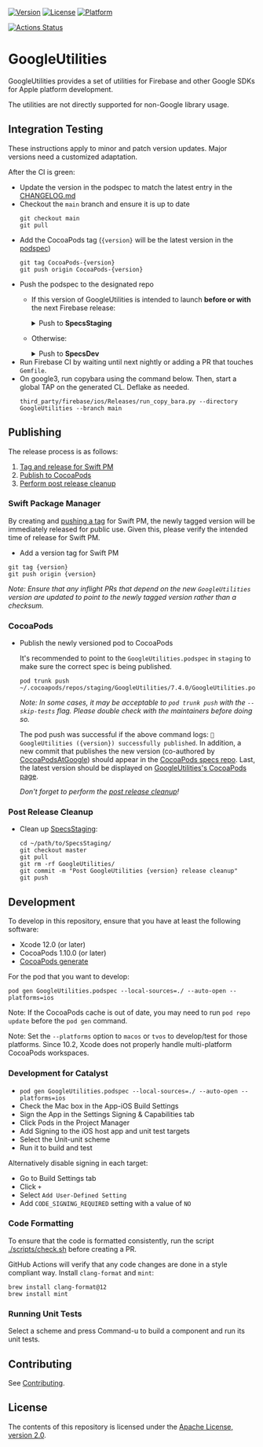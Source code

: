 [![Version](https://img.shields.io/cocoapods/v/GoogleUtilities.svg?style=flat)](https://cocoapods.org/pods/GoogleUtilities)
[![License](https://img.shields.io/cocoapods/l/GoogleUtilities.svg?style=flat)](https://cocoapods.org/pods/GoogleUtilities)
[![Platform](https://img.shields.io/cocoapods/p/GoogleUtilities.svg?style=flat)](https://cocoapods.org/pods/GoogleUtilities)

[![Actions Status][gh-google-utilities-badge]][gh-actions]

# GoogleUtilities

GoogleUtilities provides a set of utilities for Firebase and other Google SDKs for Apple platform
development.

The utilities are not directly supported for non-Google library usage.

## Integration Testing
These instructions apply to minor and patch version updates. Major versions need
a customized adaptation.

After the CI is green:
* Update the version in the podspec to match the latest entry in the [CHANGELOG.md](CHANGELOG.md)
* Checkout the `main` branch and ensure it is up to date
  ```console
  git checkout main
  git pull
  ```
* Add the CocoaPods tag (`{version}` will be the latest version in the [podspec](GoogleUtilities.podspec#L3))
  ```console
  git tag CocoaPods-{version}
  git push origin CocoaPods-{version}
  ```
* Push the podspec to the designated repo
  * If this version of GoogleUtilities is intended to launch **before or with** the next Firebase release:
    <details>
    <summary>Push to <b>SpecsStaging</b></summary>

    ```console
    pod repo push --skip-tests staging GoogleUtilities.podspec
    ```

    If the command fails with `Unable to find the 'staging' repo.`, add the staging repo with:
    ```console
    pod repo add staging git@github.com:firebase/SpecsStaging.git
    ```
    </details>
  * Otherwise:
    <details>
    <summary>Push to <b>SpecsDev</b></summary>

    ```console
    pod repo push --skip-tests dev GoogleUtilities.podspec
    ```

    If the command fails with `Unable to find the 'dev' repo.`, add the dev repo with:
    ```console
    pod repo add dev git@github.com:firebase/SpecsDev.git
    ```
    </details>
* Run Firebase CI by waiting until next nightly or adding a PR that touches `Gemfile`.
* On google3, run copybara using the command below. Then, start a global TAP on the generated CL. Deflake as needed.
  ```console
  third_party/firebase/ios/Releases/run_copy_bara.py --directory GoogleUtilities --branch main
  ```

## Publishing
The release process is as follows:
1. [Tag and release for Swift PM](#Swift-Package-Manager)
2. [Publish to CocoaPods](#CocoaPods)
3. [Perform post release cleanup](#Post-Release-Cleanup)

### Swift Package Manager
  By creating and [pushing a tag](https://github.com/google/GoogleUtilities/tags)
  for Swift PM, the newly tagged version will be immediately released for public use.
  Given this, please verify the intended time of release for Swift PM.
  * Add a version tag for Swift PM
  ```console
  git tag {version}
  git push origin {version}
  ```
  *Note: Ensure that any inflight PRs that depend on the new `GoogleUtilities` version are updated to point to the
  newly tagged version rather than a checksum.*

### CocoaPods
* Publish the newly versioned pod to CocoaPods
  
  It's recommended to point to the `GoogleUtilities.podspec` in `staging` to make sure the correct spec is being published.
  ```console
  pod trunk push ~/.cocoapods/repos/staging/GoogleUtilities/7.4.0/GoogleUtilities.podspec
  ```
  *Note: In some cases, it may be acceptable to `pod trunk push` with the `--skip-tests` flag. Please double check with
  the maintainers before doing so.*
  
  The pod push was successful if the above command logs: `🚀  GoogleUtilities ({version}) successfully published`.
  In addition, a new commit that publishes the new version (co-authored by [CocoaPodsAtGoogle](https://github.com/CocoaPodsAtGoogle))
  should appear in the [CocoaPods specs repo](https://github.com/CocoaPods/Specs). Last, the latest version should be displayed
  on [GoogleUtilities's CocoaPods page](https://cocoapods.org/pods/GoogleUtilities).
  
  *Don't forget to perform the [post release cleanup](#Post-Release-Cleanup)!*
  
### Post Release Cleanup
* Clean up [SpecsStaging](https://github.com/firebase/SpecsStaging):
  ```console
  cd ~/path/to/SpecsStaging/
  git checkout master
  git pull
  git rm -rf GoogleUtilities/
  git commit -m "Post GoogleUtilities {version} release cleanup"
  git push
  ```

## Development

To develop in this repository, ensure that you have at least the following software:

  * Xcode 12.0 (or later)
  * CocoaPods 1.10.0 (or later)
  * [CocoaPods generate](https://github.com/square/cocoapods-generate)

For the pod that you want to develop:

`pod gen GoogleUtilities.podspec --local-sources=./ --auto-open --platforms=ios`

Note: If the CocoaPods cache is out of date, you may need to run
`pod repo update` before the `pod gen` command.

Note: Set the `--platforms` option to `macos` or `tvos` to develop/test for
those platforms. Since 10.2, Xcode does not properly handle multi-platform
CocoaPods workspaces.

### Development for Catalyst
* `pod gen GoogleUtilities.podspec --local-sources=./ --auto-open --platforms=ios`
* Check the Mac box in the App-iOS Build Settings
* Sign the App in the Settings Signing & Capabilities tab
* Click Pods in the Project Manager
* Add Signing to the iOS host app and unit test targets
* Select the Unit-unit scheme
* Run it to build and test

Alternatively disable signing in each target:
* Go to Build Settings tab
* Click `+`
* Select `Add User-Defined Setting`
* Add `CODE_SIGNING_REQUIRED` setting with a value of `NO`

### Code Formatting

To ensure that the code is formatted consistently, run the script
[./scripts/check.sh](https://github.com/firebase/firebase-ios-sdk/blob/master/scripts/check.sh)
before creating a PR.

GitHub Actions will verify that any code changes are done in a style compliant
way. Install `clang-format` and `mint`:

```console
brew install clang-format@12
brew install mint
```

### Running Unit Tests

Select a scheme and press Command-u to build a component and run its unit tests.

## Contributing

See [Contributing](CONTRIBUTING.md).

## License

The contents of this repository is licensed under the
[Apache License, version 2.0](http://www.apache.org/licenses/LICENSE-2.0).

[gh-actions]: https://github.com/firebase/firebase-ios-sdk/actions
[gh-google-utilities-badge]: https://github.com/firebase/firebase-ios-sdk/workflows/google-utilities/badge.svg

